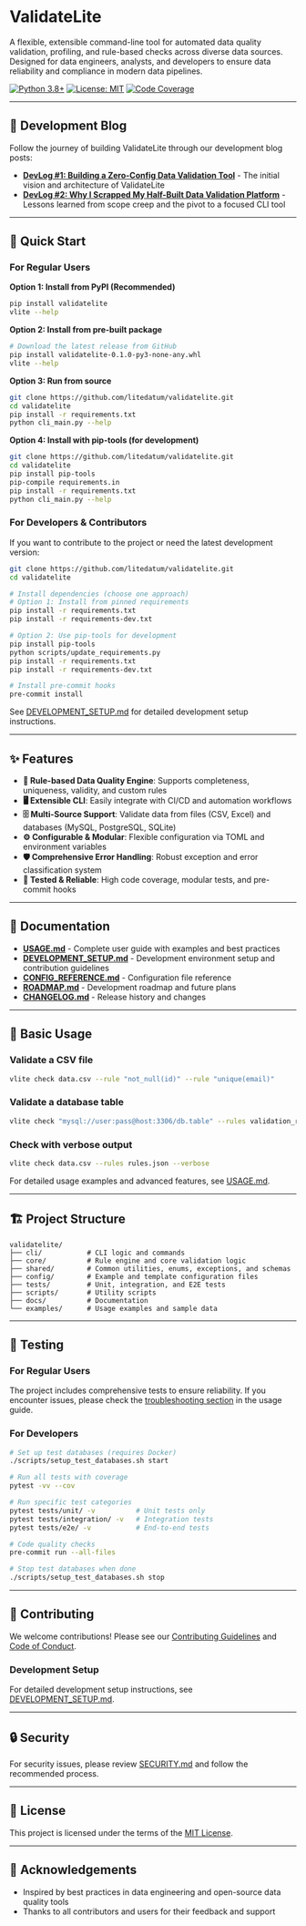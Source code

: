 # ValidateLite

A flexible, extensible command-line tool for automated data quality validation, profiling, and rule-based checks across diverse data sources. Designed for data engineers, analysts, and developers to ensure data reliability and compliance in modern data pipelines.

[![Python 3.8+](https://img.shields.io/badge/python-3.8+-blue.svg)](https://www.python.org/downloads/)
[![License: MIT](https://img.shields.io/badge/License-MIT-yellow.svg)](https://opensource.org/licenses/MIT)
[![Code Coverage](https://img.shields.io/badge/coverage-80%25-green.svg)](https://github.com/litedatum/validatelite)

---

## 📝 Development Blog

Follow the journey of building ValidateLite through our development blog posts:

- **[DevLog #1: Building a Zero-Config Data Validation Tool](https://blog.litedatum.com/posts/Devlog01-data-validation-tool/)** - The initial vision and architecture of ValidateLite
- **[DevLog #2: Why I Scrapped My Half-Built Data Validation Platform](https://blog.litedatum.com/posts/Devlog02-Rethinking-My-Data-Validation-Tool/)** - Lessons learned from scope creep and the pivot to a focused CLI tool

---

## 🚀 Quick Start

### For Regular Users

**Option 1: Install from PyPI (Recommended)**
```bash
pip install validatelite
vlite --help
```

**Option 2: Install from pre-built package**
```bash
# Download the latest release from GitHub
pip install validatelite-0.1.0-py3-none-any.whl
vlite --help
```

**Option 3: Run from source**
```bash
git clone https://github.com/litedatum/validatelite.git
cd validatelite
pip install -r requirements.txt
python cli_main.py --help
```

**Option 4: Install with pip-tools (for development)**
```bash
git clone https://github.com/litedatum/validatelite.git
cd validatelite
pip install pip-tools
pip-compile requirements.in
pip install -r requirements.txt
python cli_main.py --help
```

### For Developers & Contributors

If you want to contribute to the project or need the latest development version:

```bash
git clone https://github.com/litedatum/validatelite.git
cd validatelite

# Install dependencies (choose one approach)
# Option 1: Install from pinned requirements
pip install -r requirements.txt
pip install -r requirements-dev.txt

# Option 2: Use pip-tools for development
pip install pip-tools
python scripts/update_requirements.py
pip install -r requirements.txt
pip install -r requirements-dev.txt

# Install pre-commit hooks
pre-commit install
```

See [DEVELOPMENT_SETUP.md](docs/DEVELOPMENT_SETUP.md) for detailed development setup instructions.

---

## ✨ Features

- **🔧 Rule-based Data Quality Engine**: Supports completeness, uniqueness, validity, and custom rules
- **🖥️ Extensible CLI**: Easily integrate with CI/CD and automation workflows
- **🗄️ Multi-Source Support**: Validate data from files (CSV, Excel) and databases (MySQL, PostgreSQL, SQLite)
- **⚙️ Configurable & Modular**: Flexible configuration via TOML and environment variables
- **🛡️ Comprehensive Error Handling**: Robust exception and error classification system
- **🧪 Tested & Reliable**: High code coverage, modular tests, and pre-commit hooks

---

## 📖 Documentation

- **[USAGE.md](docs/USAGE.md)** - Complete user guide with examples and best practices
- **[DEVELOPMENT_SETUP.md](docs/DEVELOPMENT_SETUP.md)** - Development environment setup and contribution guidelines
- **[CONFIG_REFERENCE.md](docs/CONFIG_REFERENCE.md)** - Configuration file reference
- **[ROADMAP.md](docs/ROADMAP.md)** - Development roadmap and future plans
- **[CHANGELOG.md](CHANGELOG.md)** - Release history and changes

---

## 🎯 Basic Usage

### Validate a CSV file
```bash
vlite check data.csv --rule "not_null(id)" --rule "unique(email)"
```

### Validate a database table
```bash
vlite check "mysql://user:pass@host:3306/db.table" --rules validation_rules.json
```

### Check with verbose output
```bash
vlite check data.csv --rules rules.json --verbose
```

For detailed usage examples and advanced features, see [USAGE.md](docs/USAGE.md).

---

## 🏗️ Project Structure

```
validatelite/
├── cli/           # CLI logic and commands
├── core/          # Rule engine and core validation logic
├── shared/        # Common utilities, enums, exceptions, and schemas
├── config/        # Example and template configuration files
├── tests/         # Unit, integration, and E2E tests
├── scripts/       # Utility scripts
├── docs/          # Documentation
└── examples/      # Usage examples and sample data
```

---

## 🧪 Testing

### For Regular Users
The project includes comprehensive tests to ensure reliability. If you encounter issues, please check the [troubleshooting section](docs/USAGE.md#error-handling) in the usage guide.

### For Developers
```bash
# Set up test databases (requires Docker)
./scripts/setup_test_databases.sh start

# Run all tests with coverage
pytest -vv --cov

# Run specific test categories
pytest tests/unit/ -v          # Unit tests only
pytest tests/integration/ -v   # Integration tests
pytest tests/e2e/ -v           # End-to-end tests

# Code quality checks
pre-commit run --all-files

# Stop test databases when done
./scripts/setup_test_databases.sh stop
```

---

## 🤝 Contributing

We welcome contributions! Please see our [Contributing Guidelines](CONTRIBUTING.md) and [Code of Conduct](CODE_OF_CONDUCT.md).

### Development Setup
For detailed development setup instructions, see [DEVELOPMENT_SETUP.md](docs/DEVELOPMENT_SETUP.md).

---

## 🔒 Security

For security issues, please review [SECURITY.md](SECURITY.md) and follow the recommended process.

---

## 📄 License

This project is licensed under the terms of the [MIT License](LICENSE).

---

## 🙏 Acknowledgements

- Inspired by best practices in data engineering and open-source data quality tools
- Thanks to all contributors and users for their feedback and support
